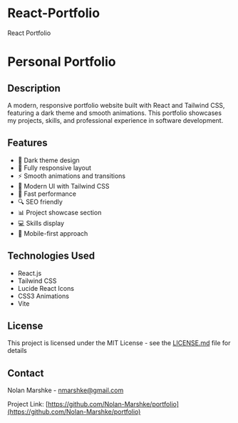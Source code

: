 # React-Portfolio
React Portfolio


# Personal Portfolio

## Description

A modern, responsive portfolio website built with React and Tailwind CSS, featuring a dark theme and smooth animations. This portfolio showcases my projects, skills, and professional experience in software development.

## Features

- 🌙 Dark theme design
- 📱 Fully responsive layout
- ⚡ Smooth animations and transitions
- 🎨 Modern UI with Tailwind CSS
- 🚀 Fast performance
- 🔍 SEO friendly
- 📊 Project showcase section
- 💻 Skills display
- 📱 Mobile-first approach

## Technologies Used

- React.js
- Tailwind CSS
- Lucide React Icons
- CSS3 Animations
- Vite


## License

This project is licensed under the MIT License - see the [LICENSE.md](LICENSE.md) file for details


## Contact

Nolan Marshke - nmarshke@gmail.com

Project Link: [https://github.com/Nolan-Marshke/portfolio](https://github.com/Nolan-Marshke/portfolio)
